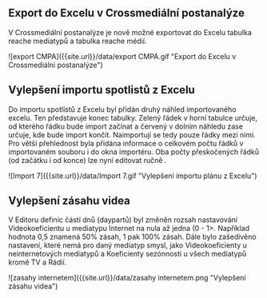 ﻿---
categories: [fenix]
layout: fenix
---
## Export do Excelu v Crossmediální postanalýze
V Crossmediální postanalýze je nově možné exportovat do Excelu tabulka reache mediatypů a tabulka reache médií.

![export CMPA]({{site.url}}/data/export CMPA.gif "Export do Excelu v Crossmediální postanalýze")

## Vylepšení importu spotlistů z Excelu
Do importu spotlistů z Excelu byl přidán druhý náhled importovaného excelu. Ten představuje konec tabulky. Zelený řádek v horní tabulce určuje, od kterého řádku bude import začínat a červený v dolním náhledu zase určuje, kde bude import končit. Naimportují se tedy pouze řádky mezi nimi. 
Pro větší přehlednost byla přidána informace o celkovém počtu řádků v importovaném souboru i do okna importéru. Oba počty přeskočených řádků (od začátku i od konce) lze nyní editovat ručně .  

![Import 7]({{site.url}}/data/Import 7.gif "Vylepšení importu plánu z Excelu")

## Vylepšení zásahu videa
V Editoru definic částí dnů (daypartů) byl změněn rozsah nastavování Videokoeficientu u mediatypu Internet na nula až jedna (0 - 1>. Například hodnota 0,5 znamená 50% zásah, 1 pak 100% zásah. Dále bylo zašedivěno nastavení, které nemá pro daný mediatyp smysl, jako Videokoeficienty u neinternetových mediatypů a Koeficienty sezónnosti u všech mediatypů kromě TV a Rádií.

![zasahy internetem]({{site.url}}/data/zasahy internetem.png "Vylepšení zásahu videa")
